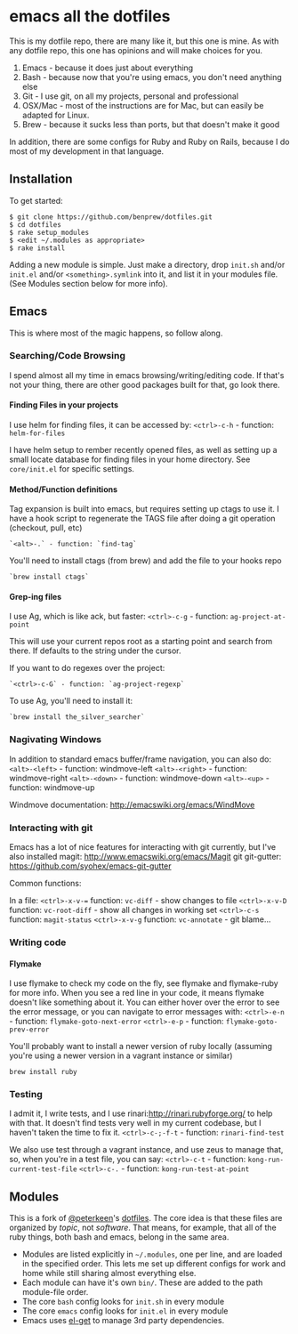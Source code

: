 # emacs all the dotfiles

This is my dotfile repo, there are many like it, but this one is
mine.  As with any dotfile repo, this one has opinions and will make
choices for you.

1. Emacs - because it does just about everything
2. Bash - because now that you're using emacs, you don't need anything
else
3. Git - I use git, on all my projects, personal and professional
4. OSX/Mac - most of the instructions are for Mac, but can easily be
adapted for Linux.
5. Brew - because it sucks less than ports, but that doesn't make it
good

In addition, there are some configs for Ruby and Ruby on Rails,
because I do most of my development in that language.

## Installation

To get started:

```
$ git clone https://github.com/benprew/dotfiles.git
$ cd dotfiles
$ rake setup_modules
$ <edit ~/.modules as appropriate>
$ rake install
```

Adding a new module is simple. Just make a directory, drop `init.sh`
and/or `init.el` and/or `<something>.symlink` into it, and list it in
your modules file. (See Modules section below for more info).

## Emacs

This is where most of the magic happens, so follow along.

### Searching/Code Browsing

I spend almost all my time in emacs browsing/writing/editing code.  If
that's not your thing, there are other good packages built for that,
go look there.

#### Finding Files in your projects

I use helm for finding files, it can be accessed by:
    `<ctrl>-c-h` - function: `helm-for-files`

I have helm setup to rember recently opened files, as well as setting
up a small locate database for finding files in your home
directory. See `core/init.el` for specific settings.

#### Method/Function definitions

Tag expansion is built into emacs, but requires setting up ctags to
use it.  I have a hook script to regenerate the TAGS
file after doing a git operation (checkout, pull, etc)

    `<alt>-.` - function: `find-tag`

You'll need to install ctags (from brew) and add the file to your
hooks repo

    `brew install ctags`

#### Grep-ing files

I use Ag, which is like ack, but faster:
    `<ctrl>-c-g` - function: `ag-project-at-point`

This will use your current repos root as a starting point and search
from there.  If defaults to the string under the cursor.

If you want to do regexes over the project:

    `<ctrl>-c-G` - function: `ag-project-regexp`

To use Ag, you'll need to install it:

    `brew install the_silver_searcher`

### Nagivating Windows

In addition to standard emacs buffer/frame navigation, you can also
do:
    `<alt>-<left>` - function: windmove-left
    `<alt>-<right>` - function: windmove-right
    `<alt>-<down>` - function: windmove-down
    `<alt>-<up>` - function: windmove-up

Windmove documentation: http://emacswiki.org/emacs/WindMove

### Interacting with git

Emacs has a lot of nice features for interacting with git currently,
but I've also installed magit: http://www.emacswiki.org/emacs/Magit
git git-gutter: https://github.com/syohex/emacs-git-gutter

Common functions:

In a file:
    `<ctrl>-x-v-=` function: `vc-diff` - show changes to file
    `<ctrl>-x-v-D` function: `vc-root-diff` - show all changes in
    working set
    `<ctrl>-c-s` function: `magit-status`
    `<ctrl>-x-v-g` function: `vc-annotate` - git blame...

### Writing code

#### Flymake

I use flymake to check my code on the fly, see flymake and
flymake-ruby for more info.  When you see a red line in your code, it
means flymake doesn't like something about it.  You can either hover
over the error to see the error message, or you can navigate to error
messages with:
    `<ctrl>-e-n` - function: `flymake-goto-next-error`
    `<ctrl>-e-p` - function: `flymake-goto-prev-error`

You'll probably want to install a newer version of ruby locally
(assuming you're using a newer version in a vagrant instance or
similar)

`brew install ruby`

### Testing

I admit it, I write tests, and I use
rinari:http://rinari.rubyforge.org/ to help with that.  It doesn't
find tests very well in my current codebase, but I haven't taken the
time to fix it.
    `<ctrl>-c-;-f-t` - function: `rinari-find-test`

We also use test through a vagrant instance, and use zeus to manage
that, so, when you're in a test file, you can say:
    `<ctrl>-c-t` - function: `kong-run-current-test-file`
    `<ctrl>-c-.` - function: `kong-run-test-at-point`

## Modules

This is a fork of [@peterkeen](http://github.com/peterkeen)'s
[dotfiles](https://github.com/holman/dotfiles). The core idea is that
these files are organized by *topic*, not *software*. That means, for
example, that all of the ruby things, both bash and emacs, belong in
the same area.

* Modules are listed explicitly in `~/.modules`, one per line, and are
  loaded in the specified order. This lets me set up different configs
  for work and home while still sharing almost everything else.
* Each module can have it's own `bin/`. These are added to the path
  module-file order.
* The core `bash` config looks for `init.sh` in every module
* The core `emacs` config looks for `init.el` in every module
* Emacs uses [el-get](https://github.com/dimitri/el-get) to manage 3rd
  party dependencies.

